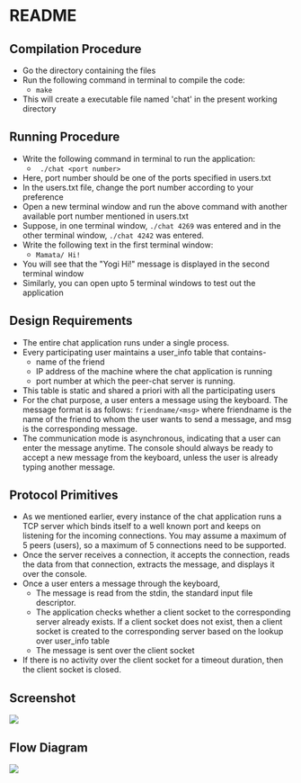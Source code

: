 # README
## Compilation Procedure

* Go the directory containing the files
* Run the following command in terminal to compile the code:
    *  ` make `
*  This will create a executable file named 'chat' in the present working directory

## Running Procedure

* Write the following command in terminal to run the application:
    * ` ./chat <port number>`
* Here, port number should be one of the ports specified in users.txt
* In the users.txt file, change the port number according to your preference
* Open a new terminal window and run the above command with another available port number mentioned in users.txt
* Suppose, in one terminal window, ` ./chat 4269 ` was entered and in the other terminal window, ` ./chat 4242 ` was entered.
* Write the following text in the first terminal window:
    * ` Mamata/ Hi! `
* You will see that the "Yogi Hi!" message is displayed in the second terminal window
* Similarly, you can open upto 5 terminal windows to test out the application

## Design Requirements
* The entire chat application runs under a single process.
* Every participating user maintains a user_info table that contains-
  * name of the friend
  * IP address of the machine where the chat application is running
  * port number at which the peer-chat server is running.
* This table is static and shared a priori with all the participating users
* For the chat purpose, a user enters a message using the keyboard. The message format is as follows: `friendname/<msg>` where friendname is the name of the friend to whom the user wants to send a message, and msg is the corresponding message.
* The communication mode is asynchronous, indicating that a user can enter the message anytime. The console should always be ready to accept a new message from the keyboard, unless the user is already typing another message.

## Protocol Primitives
* As we mentioned earlier, every instance of the chat application runs a TCP server which binds itself to a well known port and keeps on listening for the incoming connections. You may assume a maximum of 5 peers (users), so a maximum of 5 connections need to be supported.
* Once the server receives a connection, it accepts the connection, reads the data from that connection, extracts the message, and displays it over the console.
* Once a user enters a message through the keyboard,
   * The message is read from the stdin, the standard input file descriptor.
   * The application checks whether a client socket to the corresponding server already exists. If a client socket does not exist, then a client socket is created to the corresponding server based on the lookup over user_info table
   * The message is sent over the client socket
* If there is no activity over the client socket for a timeout duration, then the client socket is closed.

## Screenshot
![](https://i.imgur.com/s7vKmiN.png)

## Flow Diagram
![](https://i.imgur.com/0SJSruV.png)


